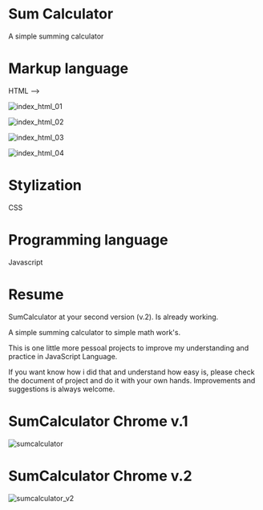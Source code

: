 # Sum Calculator
A simple summing calculator


# Markup language

HTML -->

  ![index_html_01](https://user-images.githubusercontent.com/62850277/78495837-33cdb700-7720-11ea-833d-aa61901baa64.png)


  ![index_html_02](https://user-images.githubusercontent.com/62850277/78495887-36c8a780-7720-11ea-92f1-962283fb5f29.png)


  ![index_html_03](https://user-images.githubusercontent.com/62850277/78495940-3a5c2e80-7720-11ea-896f-9b5159f3f220.png)


  ![index_html_04](https://user-images.githubusercontent.com/62850277/78496029-40eaa600-7720-11ea-94d8-4befc0c4e874.png)


# Stylization

CSS


# Programming language

Javascript


# Resume

SumCalculator at your second version (v.2).
Is already working.

A simple summing calculator to simple math work's.

This is one little more pessoal projects to improve my understanding
and practice in JavaScript Language.

If you want know how i did that and understand how easy is, please
check the document of project and do it with your own hands.
Improvements and suggestions is always welcome.





# SumCalculator Chrome v.1

![sumcalculator](https://user-images.githubusercontent.com/62850277/78456554-c74cac80-767a-11ea-9d2f-70f52984fb07.png)


# SumCalculator Chrome v.2

![sumcalculator_v2](https://user-images.githubusercontent.com/62850277/78456469-442b5680-767a-11ea-92bb-4d94dbf546b5.png)







